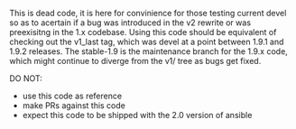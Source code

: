 This is dead code, it is here for convinience for those testing current devel so as to acertain if a bug was introduced in the v2 rewrite or was preexisitng in the 1.x codebase.
Using this code should be equivalent of checking out the v1_last tag, which was devel at a point between 1.9.1 and 1.9.2 releases.
The stable-1.9 is the maintenance branch for the 1.9.x code, which might continue to diverge from the v1/ tree as bugs get fixed.

DO NOT:
 * use this code as reference
 * make PRs against this code
 * expect this code to be shipped with the 2.0 version of ansible
